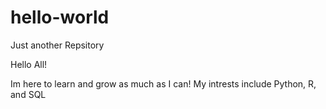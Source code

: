 # hello-world
Just another Repsitory


Hello All!

Im here to learn and grow as much as I can! 
My intrests include Python, R, and SQL
